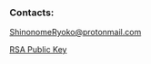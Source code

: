 ### Contacts: 

ShinonomeRyoko@protonmail.com

[RSA Public Key](https://raw.githubusercontent.com/729376442/729376442/main/RSA%204096%20Public%20Key.asc)